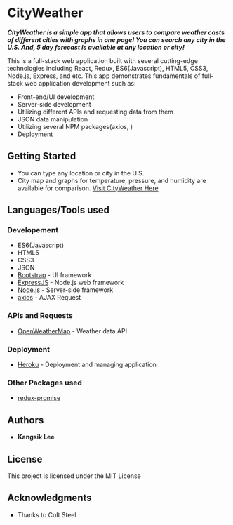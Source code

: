 # CityWeather
***CityWeather is a simple app that allows users to compare weather casts of different cities with graphs in one page! You can search any city in the U.S. And, 5 day forecast is available at any location or city!***

This is a full-stack web application built with several cutting-edge technologies including React, Redux, ES6(Javascript), HTML5, CSS3, Node.js, Express, and etc.
This app demonstrates fundamentals of full-stack web application development such as:

* Front-end/UI development
* Server-side development
* Utilizing different APIs and requesting data from them
* JSON data manipulation
* Utilizing several NPM packages(axios, )
* Deployment

## Getting Started

* You can type any location or city in the U.S.
* City map and graphs for temperature, pressure, and humidity are available for comparison.
   [Visit CityWeather Here](https://cityweather-kangsik-lee.herokuapp.com/)


## Languages/Tools used

### Developement
* ES6(Javascript)
* HTML5
* CSS3
* JSON
* [Bootstrap](http://getbootstrap.com/2.3.2/) - UI framework
* [ExpressJS](https://expressjs.com/) - Node.js web framework
* [Node.js](https://nodejs.org/en/) - Server-side framework
* [axios](https://www.npmjs.com/package/axios) - AJAX Request

### APIs and Requests
* [OpenWeatherMap](http://openweathermap.org/forecast5) - Weather data API


### Deployment
* [Heroku](https://devcenter.heroku.com/categories/reference) - Deployment and managing application

### Other Packages used

* [redux-promise](https://www.npmjs.com/package/redux-promise) 

## Authors

* **Kangsik Lee** 

## License

This project is licensed under the MIT License

## Acknowledgments

* Thanks to Colt Steel
